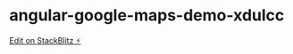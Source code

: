 # angular-google-maps-demo-xdulcc

[Edit on StackBlitz ⚡️](https://stackblitz.com/edit/angular-google-maps-demo-xdulcc)